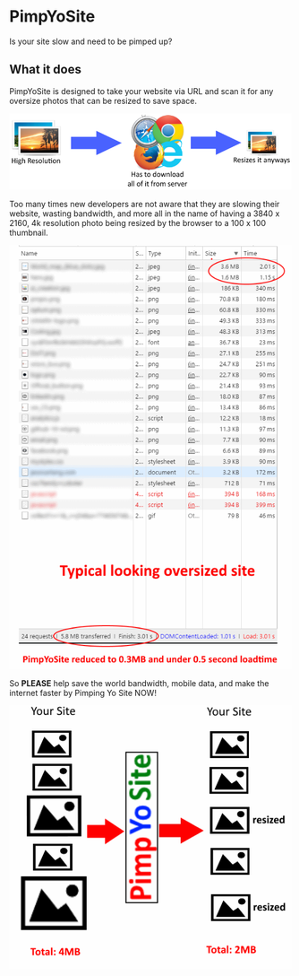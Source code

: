 # PimpYoSite
Is your site slow and need to be pimped up?

## What it does
PimpYoSite is designed to take your website via URL and scan it for any oversize photos that can be resized to save space. 

![Diagram of idea](./imageWasteDiagram.png)

Too many times new developers are not aware that they are slowing their website, wasting bandwidth, and more all in the name of having a 3840 x 2160, 4k resolution photo being resized by the browser to a 100 x 100 thumbnail.

![Diagram of network tab on typcial site](./networkTabDiagram.png)

So **PLEASE** help save the world bandwidth, mobile data, and make the internet faster by Pimping Yo Site NOW!

![Diagram of PimpYoSite](./remapDiagram.png)